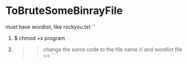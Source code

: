 # ToBruteSomeBinrayFile
must have wordlist, like rockyou.txt 
``
1. $ chmod +x program
2. >> change the sorce code to the file name // and wordlist file <<
``
